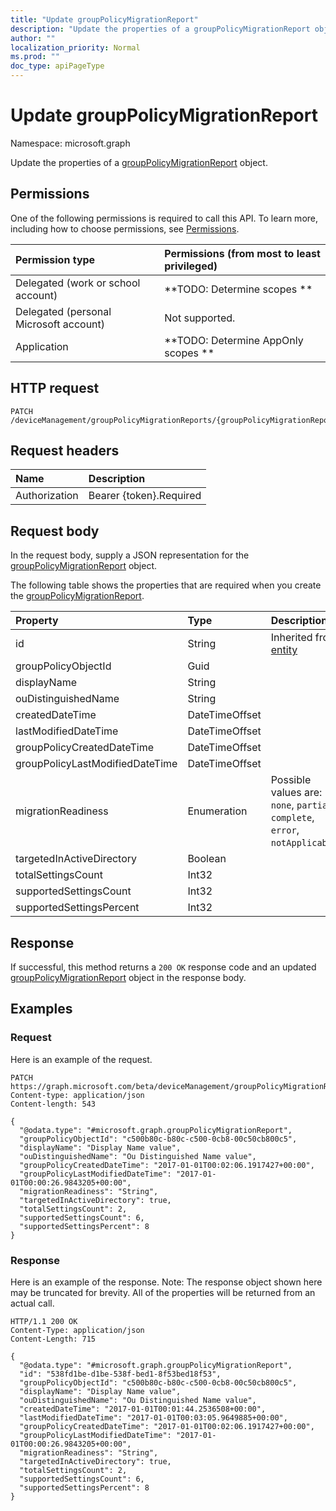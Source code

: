 ```yaml
---
title: "Update groupPolicyMigrationReport"
description: "Update the properties of a groupPolicyMigrationReport object."
author: ""
localization_priority: Normal
ms.prod: ""
doc_type: apiPageType
---
```


# Update groupPolicyMigrationReport

Namespace: microsoft.graph

Update the properties of a [groupPolicyMigrationReport](../resources/grouppolicymigrationreport.md) object.

## Permissions
One of the following permissions is required to call this API. To learn more, including how to choose permissions, see [Permissions](/concepts/permissions-reference.md).

|Permission type|Permissions (from most to least privileged)|
|:---|:---|
|Delegated (work or school account)|**TODO: Determine scopes **|
|Delegated (personal Microsoft account)|Not supported.|
|Application|**TODO: Determine AppOnly scopes **|

## HTTP request
<!-- {
  "blockType": "ignored"
}
-->
``` http
PATCH /deviceManagement/groupPolicyMigrationReports/{groupPolicyMigrationReportId}
```

## Request headers
|Name|Description|
|:---|:---|
|Authorization|Bearer {token}.Required|

## Request body
In the request body, supply a JSON representation for the [groupPolicyMigrationReport](../resources/grouppolicymigrationreport.md) object.

The following table shows the properties that are required when you create the [groupPolicyMigrationReport](../resources/grouppolicymigrationreport.md).

|Property|Type|Description|
|:---|:---|:---|
|id|String| Inherited from [entity](../resources/entity.md)|
|groupPolicyObjectId|Guid||
|displayName|String||
|ouDistinguishedName|String||
|createdDateTime|DateTimeOffset||
|lastModifiedDateTime|DateTimeOffset||
|groupPolicyCreatedDateTime|DateTimeOffset||
|groupPolicyLastModifiedDateTime|DateTimeOffset||
|migrationReadiness|Enumeration| Possible values are: `none`, `partial`, `complete`, `error`, `notApplicable`.|
|targetedInActiveDirectory|Boolean||
|totalSettingsCount|Int32||
|supportedSettingsCount|Int32||
|supportedSettingsPercent|Int32||



## Response
If successful, this method returns a `200 OK` response code and an updated [groupPolicyMigrationReport](../resources/grouppolicymigrationreport.md) object in the response body.

## Examples

### Request
Here is an example of the request.
<!-- {
  "blockType": "request",
  "name": "update_grouppolicymigrationreport"
}
-->
``` http
PATCH https://graph.microsoft.com/beta/deviceManagement/groupPolicyMigrationReports/{groupPolicyMigrationReportId}
Content-type: application/json
Content-length: 543

{
  "@odata.type": "#microsoft.graph.groupPolicyMigrationReport",
  "groupPolicyObjectId": "c500b80c-b80c-c500-0cb8-00c50cb800c5",
  "displayName": "Display Name value",
  "ouDistinguishedName": "Ou Distinguished Name value",
  "groupPolicyCreatedDateTime": "2017-01-01T00:02:06.1917427+00:00",
  "groupPolicyLastModifiedDateTime": "2017-01-01T00:00:26.9843205+00:00",
  "migrationReadiness": "String",
  "targetedInActiveDirectory": true,
  "totalSettingsCount": 2,
  "supportedSettingsCount": 6,
  "supportedSettingsPercent": 8
}
```

### Response
Here is an example of the response. Note: The response object shown here may be truncated for brevity. All of the properties will be returned from an actual call.
<!-- {
  "blockType": "response",
  "truncated": true
}
-->
``` http
HTTP/1.1 200 OK
Content-Type: application/json
Content-Length: 715

{
  "@odata.type": "#microsoft.graph.groupPolicyMigrationReport",
  "id": "538fd1be-d1be-538f-bed1-8f53bed18f53",
  "groupPolicyObjectId": "c500b80c-b80c-c500-0cb8-00c50cb800c5",
  "displayName": "Display Name value",
  "ouDistinguishedName": "Ou Distinguished Name value",
  "createdDateTime": "2017-01-01T00:01:44.2536508+00:00",
  "lastModifiedDateTime": "2017-01-01T00:03:05.9649885+00:00",
  "groupPolicyCreatedDateTime": "2017-01-01T00:02:06.1917427+00:00",
  "groupPolicyLastModifiedDateTime": "2017-01-01T00:00:26.9843205+00:00",
  "migrationReadiness": "String",
  "targetedInActiveDirectory": true,
  "totalSettingsCount": 2,
  "supportedSettingsCount": 6,
  "supportedSettingsPercent": 8
}
```

